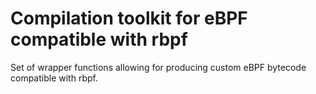 # Compilation toolkit for eBPF compatible with rbpf

Set of wrapper functions allowing for producing custom eBPF bytecode
compatible with rbpf.
